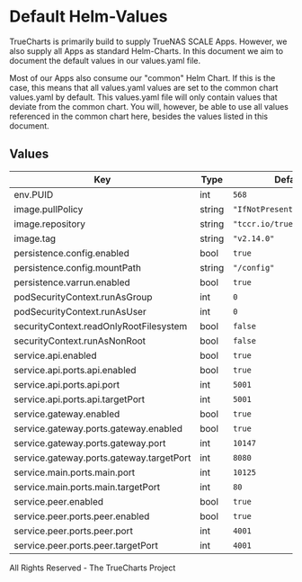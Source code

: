 # Default Helm-Values

TrueCharts is primarily build to supply TrueNAS SCALE Apps.
However, we also supply all Apps as standard Helm-Charts. In this document we aim to document the default values in our values.yaml file.

Most of our Apps also consume our "common" Helm Chart.
If this is the case, this means that all values.yaml values are set to the common chart values.yaml by default. This values.yaml file will only contain values that deviate from the common chart.
You will, however, be able to use all values referenced in the common chart here, besides the values listed in this document.

## Values

| Key | Type | Default | Description |
|-----|------|---------|-------------|
| env.PUID | int | `568` |  |
| image.pullPolicy | string | `"IfNotPresent"` |  |
| image.repository | string | `"tccr.io/truecharts/ipfs"` |  |
| image.tag | string | `"v2.14.0"` |  |
| persistence.config.enabled | bool | `true` |  |
| persistence.config.mountPath | string | `"/config"` |  |
| persistence.varrun.enabled | bool | `true` |  |
| podSecurityContext.runAsGroup | int | `0` |  |
| podSecurityContext.runAsUser | int | `0` |  |
| securityContext.readOnlyRootFilesystem | bool | `false` |  |
| securityContext.runAsNonRoot | bool | `false` |  |
| service.api.enabled | bool | `true` |  |
| service.api.ports.api.enabled | bool | `true` |  |
| service.api.ports.api.port | int | `5001` |  |
| service.api.ports.api.targetPort | int | `5001` |  |
| service.gateway.enabled | bool | `true` |  |
| service.gateway.ports.gateway.enabled | bool | `true` |  |
| service.gateway.ports.gateway.port | int | `10147` |  |
| service.gateway.ports.gateway.targetPort | int | `8080` |  |
| service.main.ports.main.port | int | `10125` |  |
| service.main.ports.main.targetPort | int | `80` |  |
| service.peer.enabled | bool | `true` |  |
| service.peer.ports.peer.enabled | bool | `true` |  |
| service.peer.ports.peer.port | int | `4001` |  |
| service.peer.ports.peer.targetPort | int | `4001` |  |

All Rights Reserved - The TrueCharts Project
